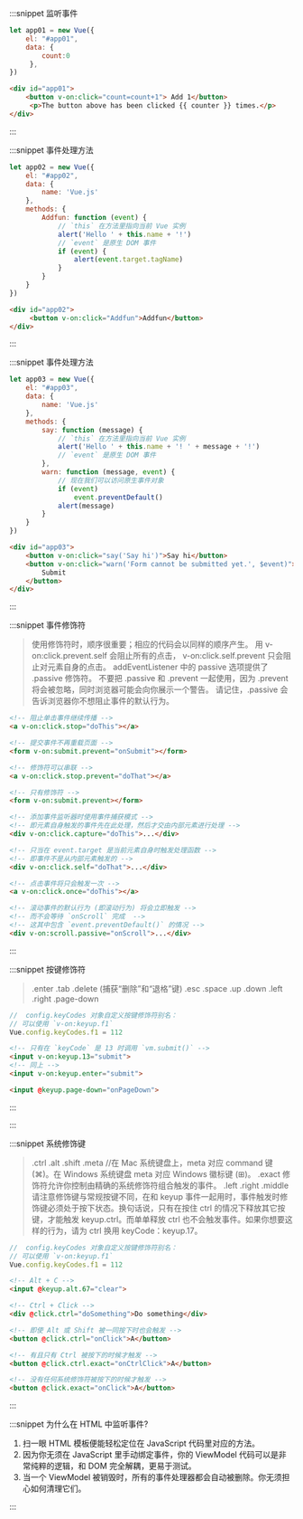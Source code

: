 :::snippet 监听事件

```javascript
let app01 = new Vue({
    el: "#app01",
    data: {
        count:0
     },
})
```

```html
<div id="app01">
    <button v-on:click="count=count+1"> Add 1</button>
     <p>The button above has been clicked {{ counter }} times.</p>
</div>
```

:::

:::snippet 事件处理方法

```javascript
let app02 = new Vue({
    el: "#app02",
    data: {
        name: 'Vue.js'
    },
    methods: {
        Addfun: function (event) {
            // `this` 在方法里指向当前 Vue 实例
            alert('Hello ' + this.name + '!')
            // `event` 是原生 DOM 事件
            if (event) {
                alert(event.target.tagName)
            }
        }
    }
})

```

```html
<div id="app02">
     <button v-on:click="Addfun">Addfun</button>
</div>
```

:::

:::snippet 事件处理方法

```javascript
let app03 = new Vue({
    el: "#app03",
    data: {
        name: 'Vue.js'
    },
    methods: {
        say: function (message) {
            // `this` 在方法里指向当前 Vue 实例
            alert('Hello ' + this.name + '! ' + message + '!')
            // `event` 是原生 DOM 事件
        },
        warn: function (message, event) {
            // 现在我们可以访问原生事件对象
            if (event)
                event.preventDefault()
            alert(message)
        }
    }
})
```

```html
<div id="app03">
    <button v-on:click="say('Say hi')">Say hi</button>
    <button v-on:click="warn('Form cannot be submitted yet.', $event)">
        Submit
    </button>
</div>
```

:::

:::snippet 事件修饰符

> 使用修饰符时，顺序很重要；相应的代码会以同样的顺序产生。
> 用 v-on:click.prevent.self 会阻止所有的点击，
> v-on:click.self.prevent 只会阻止对元素自身的点击。
> addEventListener 中的 passive 选项提供了 .passive 修饰符。
> 不要把 .passive 和 .prevent 一起使用，因为 .prevent 将会被忽略，同时浏览器可能会向你展示一个警告。
> 请记住，.passive 会告诉浏览器你不想阻止事件的默认行为。

```html
<!-- 阻止单击事件继续传播 -->
<a v-on:click.stop="doThis"></a>

<!-- 提交事件不再重载页面 -->
<form v-on:submit.prevent="onSubmit"></form>

<!-- 修饰符可以串联 -->
<a v-on:click.stop.prevent="doThat"></a>

<!-- 只有修饰符 -->
<form v-on:submit.prevent></form>

<!-- 添加事件监听器时使用事件捕获模式 -->
<!-- 即元素自身触发的事件先在此处理，然后才交由内部元素进行处理 -->
<div v-on:click.capture="doThis">...</div>

<!-- 只当在 event.target 是当前元素自身时触发处理函数 -->
<!-- 即事件不是从内部元素触发的 -->
<div v-on:click.self="doThat">...</div>

<!-- 点击事件将只会触发一次 -->
<a v-on:click.once="doThis"></a>

<!-- 滚动事件的默认行为 (即滚动行为) 将会立即触发 -->
<!-- 而不会等待 `onScroll` 完成  -->
<!-- 这其中包含 `event.preventDefault()` 的情况 -->
<div v-on:scroll.passive="onScroll">...</div>

```

:::

:::snippet 按键修饰符

> .enter
> .tab
> .delete (捕获“删除”和“退格”键)
> .esc
> .space
> .up
> .down
> .left
> .right
> .page-down

```javascript
//  config.keyCodes 对象自定义按键修饰符别名：
// 可以使用 `v-on:keyup.f1`
Vue.config.keyCodes.f1 = 112
```

```html
<!-- 只有在 `keyCode` 是 13 时调用 `vm.submit()` -->
<input v-on:keyup.13="submit">
<!-- 同上 -->
<input v-on:keyup.enter="submit">

<input @keyup.page-down="onPageDown">
```

:::

:::

:::snippet 系统修饰键

> .ctrl
> .alt
> .shift
> .meta //在 Mac 系统键盘上，meta 对应 command 键 (⌘)。在 Windows 系统键盘 meta 对应 Windows 徽标键 (⊞)。
> .exact 修饰符允许你控制由精确的系统修饰符组合触发的事件。
> .left
> .right
> .middle
> 请注意修饰键与常规按键不同，在和 keyup 事件一起用时，事件触发时修饰键必须处于按下状态。换句话说，只有在按住 ctrl 的情况下释放其它按键，才能触发 keyup.ctrl。而单单释放 ctrl 也不会触发事件。如果你想要这样的行为，请为 ctrl 换用 keyCode：keyup.17。

```javascript
//  config.keyCodes 对象自定义按键修饰符别名：
// 可以使用 `v-on:keyup.f1`
Vue.config.keyCodes.f1 = 112
```

```html
<!-- Alt + C -->
<input @keyup.alt.67="clear">

<!-- Ctrl + Click -->
<div @click.ctrl="doSomething">Do something</div>

<!-- 即使 Alt 或 Shift 被一同按下时也会触发 -->
<button @click.ctrl="onClick">A</button>

<!-- 有且只有 Ctrl 被按下的时候才触发 -->
<button @click.ctrl.exact="onCtrlClick">A</button>

<!-- 没有任何系统修饰符被按下的时候才触发 -->
<button @click.exact="onClick">A</button>
```

:::

:::snippet 为什么在 HTML 中监听事件?

1. 扫一眼 HTML 模板便能轻松定位在 JavaScript 代码里对应的方法。
2. 因为你无须在 JavaScript 里手动绑定事件，你的 ViewModel 代码可以是非常纯粹的逻辑，和 DOM 完全解耦，更易于测试。
3. 当一个 ViewModel 被销毁时，所有的事件处理器都会自动被删除。你无须担心如何清理它们。

:::